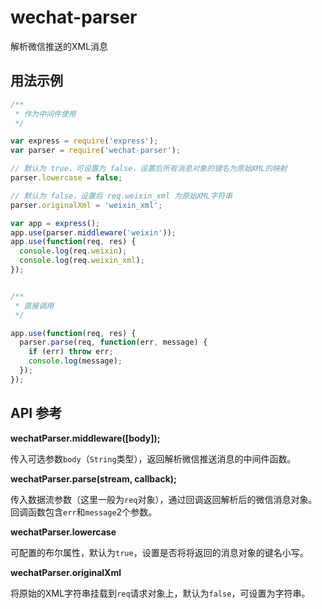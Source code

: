 wechat-parser
============================

解析微信推送的XML消息

用法示例
----------------------------

```javascript
/**
 * 作为中间件使用
 */

var express = require('express');
var parser = require('wechat-parser');

// 默认为 true，可设置为 false，设置后所有消息对象的键名为原始XML的映射
parser.lowercase = false;

// 默认为 false，设置后 req.weixin_xml 为原始XML字符串
parser.originalXml = 'weixin_xml';

var app = express();
app.use(parser.middleware('weixin'));
app.use(function(req, res) {
  console.log(req.weixin);
  console.log(req.weixin_xml);
});


/**
 * 直接调用
 */

app.use(function(req, res) {
  parser.parse(req, function(err, message) {
    if (err) throw err;
    console.log(message);
  });
});
```


API 参考
----------------------------
__wechatParser.middleware([body]);__

传入可选参数`body`（`String`类型），返回解析微信推送消息的中间件函数。

__wechatParser.parse(stream, callback);__

传入数据流参数（这里一般为`req`对象），通过回调返回解析后的微信消息对象。回调函数包含`err`和`message`2个参数。

__wechatParser.lowercase__

可配置的布尔属性，默认为`true`，设置是否将将返回的消息对象的键名小写。

__wechatParser.originalXml__

将原始的XML字符串挂载到`req`请求对象上，默认为`false`，可设置为字符串。